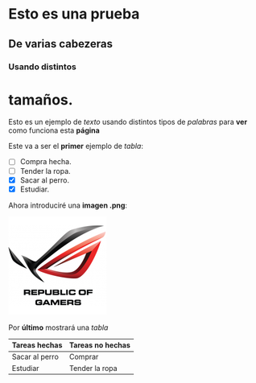 # Esto es una prueba
## De varias cabezeras
### Usando distintos
# tamaños.

Esto es un ejemplo de *texto* usando distintos tipos de _palabras_ para **ver** como funciona esta __página__

Este va a ser el __primer__ ejemplo de _tabla_:

- [ ] Compra hecha.
- [ ] Tender la ropa.
- [x] Sacar al perro.
- [x] Estudiar.

Ahora introduciré una **imagen .png**:

![Logo](asus.png)

Por **último** mostrará una _tabla_

Tareas hechas | Tareas no hechas
------------- | ----------------
Sacar al perro | Comprar
Estudiar | Tender la ropa
